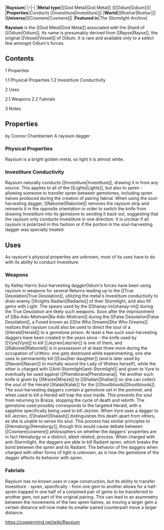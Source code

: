 |**Raysium**|
|-|-|
|**Metal type**|[[God Metal\|God Metal]] ([[Odium\|Odium]])|
|**Properties**|Conducts [[Investiture\|Investiture]]|
|**World**|[[Roshar\|Roshar]]|
|**Universe**|[[Cosmere\|Cosmere]]|
|**Featured in**|*The Stormlight Archive*|

**Raysium** is the [[God Metal\|God Metal]] associated with the Shard of [[Odium\|Odium]]. Its name is presumably derived from [[Rayse\|Rayse]], the original [[Vessel\|Vessel]] of Odium. It is rare and available only to a select few amongst Odium's forces.

## Contents

1 Properties

1.1 Physical Properties
1.2 Investiture Conductivity


2 Uses

2.1 Weapons
2.2 Fabrials


3 Notes


## Properties
 by  Connor Chamberlain  A raysium dagger
### Physical Properties
Raysium is a bright golden metal, so light it is almost white.

### Investiture Conductivity
Raysium naturally conducts [[Investiture\|Investiture]], drawing it in from any source. This applies to all of the [[Lights\|Lights]], but also to spren - allowing someone to transfer spren between gemstones, including spren halves produced during the creation of pairing fabrial. When using the soul-harvesting dagger, [[Raboniel\|Raboniel]] removes the raysium strip and reinserts it in the opposite orientation in order to switch the knife from drawing Investiture into its gemstone to sending it back out, suggesting that the raysium only conducts Investiture in one direction. It is unclear if all raysium is polarized in this fashion or if the portion in the soul-harvesting dagger was specially treated.


## Uses
As raysium's physical properties are unknown, most of its uses have to do with its ability to conduct Investiture.

### Weapons
 by  Kelley Harris  Soul-harvesting daggerOdium's forces have been using raysium in weapons for several Returns leading up to the [[True Desolation\|True Desolation]], utilizing the metal's Investiture conductivity to drain enemy [[Knights Radiant\|Radiants]] of their Stormlight, and also fill gems with Light. The spears used by the [[Shanay-im\|shanay-im]] during the True Desolation are likely such weapons.
Soon after the imprisonment of [[Ba-Ado-Mishram\|Ba-Ado-Mishram]] during the [[False Desolation\|False Desolation]], a Fused known as [[She Who Dreams\|She Who Dreams]] realizes that raysium could also be used to direct the soul of a [[Herald\|Herald]] to a gemstone prison. At least a few such soul-harvesting daggers have been created in the years since - the knife used by [[Vyre\|Vyre]] to kill [[Jezrien\|Jezrien]] is one of them, and [[Raboniel\|Raboniel]] is in possession of at least three more during the occupation of Urithiru: one gets destroyed while experimenting, one she uses to permanently kill [[Essu\|her daughter]] (and is later used by [[Navani\|Navani]] to mortally wound the Lady of Wishes herself), while the other is charged with [[Anti-Stormlight\|anti-Stormlight]] and given to Vyre to eventually be used against [[Phendorana\|Phendorana]]. Yet another such knife is given by [[Mraize\|Mraize]] to [[Shallan\|Shallan]] so she can collect the soul of the Herald [[Kalak\|Kalak]] for the [[Ghostbloods\|Ghostbloods]].
The soul-harvesting daggers contain a gemstone set in the pommel, and when used to kill a Herald will trap the soul inside. This prevents the soul from returning to Braize, stopping the cycle of death and rebirth. The gemstone used possibly corresponds to the targeted Herald, with a sapphire specifically being used to kill Jezrien. When Vyre uses a dagger to kill Jezrien, [[Shalash\|Shalash]] distinguishes this death apart from others, as she is unable to sense his soul. This process has similar principles to [[Hemalurgy\|Hemalurgy]], though this would cause debate between [[Cosmere\|cosmere]] philosophers on whether the daggers' properties are in fact Hemalurgy or a distinct, albeit related, process. When charged with anti-Stormilight, the daggers are able to kill Radiant spren, which breaks the bond between the spren and its Radiant. The behavior of the daggers when charged with other forms of light is unknown, as is how the gemstone of the dagger affects its behavior with spren.

### Fabrials
Raysium has no known uses in cage construction, but its ability to transfer Investiture - spren, specifically - from one gem to another allows for a half-spren trapped in one half of a conjoined pair of gems to be transferred to another gem, not part of the original pairing. This can lead to an asymmetry between the movements of the two spren halves, as moving a larger gem a certain distance will now make its smaller paired counterpart move a larger distance.



https://coppermind.net/wiki/Raysium